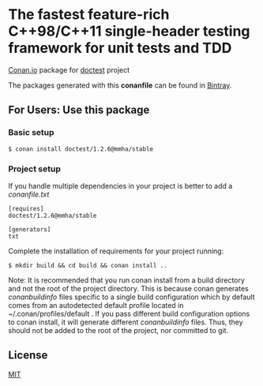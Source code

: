# The fastest feature-rich C++98/C++11 single-header testing framework for unit tests and TDD

[Conan.io](https://conan.io) package for [doctest](https://github.com/onqtam/doctest) project

The packages generated with this **conanfile** can be found in [Bintray](https://bintray.com/mmha/conan/doctest).

## For Users: Use this package

### Basic setup

    $ conan install doctest/1.2.6@mmha/stable

### Project setup

If you handle multiple dependencies in your project is better to add a *conanfile.txt*

    [requires]
    doctest/1.2.6@mmha/stable

    [generators]
    txt

Complete the installation of requirements for your project running:

    $ mkdir build && cd build && conan install ..

Note: It is recommended that you run conan install from a build directory and not the root of the project directory.  This is because conan generates *conanbuildinfo* files specific to a single build configuration which by default comes from an autodetected default profile located in ~/.conan/profiles/default .  If you pass different build configuration options to conan install, it will generate different *conanbuildinfo* files.  Thus, they should not be added to the root of the project, nor committed to git.

## License
[MIT](LICENSE)
